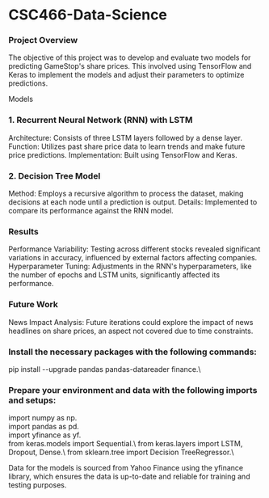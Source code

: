 # CSC466-Data-Science

### Project Overview

The objective of this project was to develop and evaluate two models for predicting GameStop's share prices. This involved using TensorFlow and Keras to implement the models and adjust their parameters to optimize predictions.

Models
### 1. Recurrent Neural Network (RNN) with LSTM
Architecture: Consists of three LSTM layers followed by a dense layer.
Function: Utilizes past share price data to learn trends and make future price predictions.
Implementation: Built using TensorFlow and Keras. 
### 2. Decision Tree Model
Method: Employs a recursive algorithm to process the dataset, making decisions at each node until a prediction is output.
Details: Implemented to compare its performance against the RNN model. 

### Results
Performance Variability: Testing across different stocks revealed significant variations in accuracy, influenced by external factors affecting companies.
Hyperparameter Tuning: Adjustments in the RNN's hyperparameters, like the number of epochs and LSTM units, significantly affected its performance. 

### Future Work
News Impact Analysis: Future iterations could explore the impact of news headlines on share prices, an aspect not covered due to time constraints.

### Install the necessary packages with the following commands:

pip install --upgrade pandas pandas-datareader finance.\


### Prepare your environment and data with the following imports and setups:

import numpy as np.\
import pandas as pd.\
import yfinance as yf.\
from keras.models import Sequential.\ 
from keras.layers import LSTM, Dropout, Dense.\ 
from sklearn.tree import Decision TreeRegressor.\ 

Data for the models is sourced from Yahoo Finance using the yfinance library, which ensures the data is up-to-date and reliable for training and testing purposes. 

